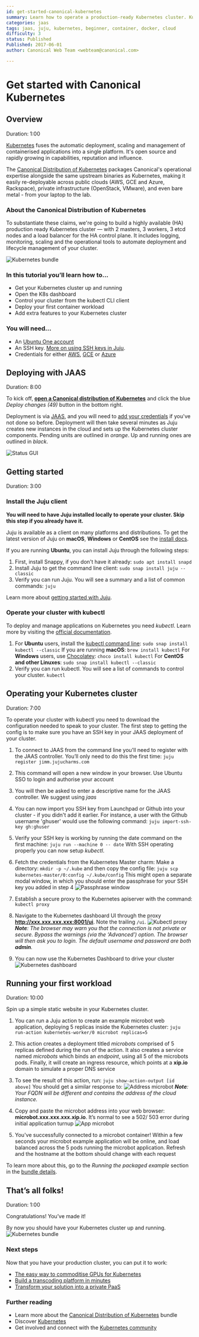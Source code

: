 ```yaml
---
id: get-started-canonical-kubernetes
summary: Learn how to operate a production-ready Kubernetes cluster. Kubernetes is a great open-source orchestration system for cloud native infrastructure.
categories: jaas
tags: jaas, juju, kubernetes, beginner, container, docker, cloud
difficulty: 3
status: Published
Published: 2017-06-01
author: Canonical Web Team <webteam@canonical.com>

---
```


# Get started with Canonical Kubernetes

## Overview
Duration: 1:00

[Kubernetes][kubernetes] fuses the automatic deployment, scaling and management of containerised applications into a single platform. It's open source and rapidly growing in capabilities, reputation and influence.

The [Canonical Distribution of Kubernetes][canonicalkubernetes] packages Canonical's operational expertise alongside the same upstream binaries as Kubernetes, making it easily re-deployable across public clouds (AWS, GCE and Azure, Rackspace), private infrastructure (OpenStack, VMware), and even bare metal - from your laptop to the lab.

### About the Canonical Distribution of Kubernetes

To substantiate these claims, we're going to build a highly available (HA) production ready Kubernetes cluster — with 2 masters, 3 workers, 3 etcd nodes and a load balancer for the HA control plane. It includes logging, monitoring, scaling and the operational tools to automate deployment and lifecycle management of your cluster.

![Kubernetes bundle](./images/kubernetes-bundle.png)

### In this tutorial you’ll learn how to...

- Get your Kubernetes cluster up and running
- Open the K8s dashboard
- Control your cluster from the kubectl CLI client
- Deploy your first container workload
- Add extra features to your Kubernetes cluster

### You will need...

* An [Ubuntu One account][ubuntuone]
* An SSH key. [More on using SSH keys in Juju][sshkey].
* Credentials for either [AWS][aws], [GCE][gce] or [Azure][azure]

## Deploying with JAAS
Duration: 8:00

To kick off, **[open a Canonical distribution of Kubernetes][charmstorek8s]** and click the blue _Deploy changes (49)_ button in the bottom right.

Deployment is via [JAAS][jaas], and you will need to [add your credentials][jaascreds] if you've not done so before. Deployment will then take several minutes as Juju creates new instances in the cloud and sets up the Kubernetes cluster components. Pending units are outlined in *orange*. Up and running ones are outlined in *black*.

![Status GUI](./images/status-gui.png)

## Getting started
Duration: 3:00

### Install the Juju client

**You will need to have Juju installed locally to operate your cluster. Skip this step if you already have it.**

Juju is available as a client on many platforms and distributions. To get the latest version of Juju on **macOS**, **Windows** or **CentOS** see the [install docs][jujuinstall].

If you are running **Ubuntu**, you can install Juju through the following steps:

1. First, install Snappy, if you don't have it already:
`sudo apt install snapd`
1. Install Juju to get the command line client:
`sudo snap install juju --classic`
1. Verify you can run Juju. You will see a summary and a list of common commands:
`juju`

Learn more about [getting started with Juju][jujustarted].

### Operate your cluster with kubectl

To deploy and manage applications on Kubernetes you need *kubectl*. Learn more by visiting the [official documentation][kubectl].

1. For **Ubuntu** users, install the [kubectl command line][kubectlinstall]:
`sudo snap install kubectl --classic`
If you are running **macOS**:
`brew install kubectl`
For **Windows** users, use [Chocolatey][chocolatey]:
`choco install kubectl`
For **CentOS and other Linuxes**:
`sudo snap install kubectl --classic`
1. Verify you can run kubectl. You will see a list of commands to control your cluster.
`kubectl`

## Operating your Kubernetes cluster
Duration: 7:00

To operate your cluster with kubectl you need to download the configuration needed to speak to your cluster. The first step to getting the config is to make sure you have an SSH key in your JAAS deployment of your cluster.

1. To connect to JAAS from the command line you'll need to register with the JAAS controller. You’ll only need to do this the first time:
`juju register jimm.jujucharms.com`
1. This command will open a new window in your browser. Use Ubuntu SSO to login and authorise your account
1. You will then be asked to enter a descriptive name for the JAAS controller.  We suggest using *jaas*
1. You can now import you SSH key from Launchpad or Github into your cluster - if you didn't add it earlier. For instance, a user with the Github username 'ghuser' would use the following command:
`juju import-ssh-key gh:ghuser`
1. Verify your SSH key is working by running the date command on the first machine:
`juju run --machine 0 -- date`
With SSH operating properly you can now setup *kubectl*.
1. Fetch the credentials from the Kubernetes Master charm:
Make a directory:
`mkdir -p ~/.kube`
and then copy the config file:
`juju scp kubernetes-master/0:config ~/.kube/config`
This might open a separate modal window, in which you should enter the passphrase for your SSH key you added in step 4
![Passphrase window](./images/passphrase-window.png)
1. Establish a secure proxy to the Kubernetes apiserver with the command:
`kubectl proxy`

1. Navigate to the Kubernetes dashboard UI through the proxy **http://xxx.xxx.xxx.xxx:8001/ui**. Note the trailing `/ui`.
![Kubectl proxy](./images/kubectl-proxy.png)
_**Note**: The browser may warn you that the connection is not private or secure. Bypass the warnings (via the ‘Advanced’) option. The browser will then ask you to login. The default username and password are both **admin**._

1. You can now use the Kubernetes Dashboard to drive your cluster
![Kubernetes dashboard](./images/kubernetes-dashboard.png)


## Running your first workload
Duration: 10:00

Spin up a simple static website in your Kubernetes cluster.

1. You can run a Juju action to create an example microbot web application, deploying 5 replicas inside the Kubernetes cluster:
`juju run-action kubernetes-worker/0 microbot replicas=5`  
1. This action creates a deployment titled *microbots* comprised of 5 replicas defined during the run of the action. It also creates a service named *microbots* which binds an *endpoint*, using all 5 of the microbots pods. Finally, it will create an ingress resource, which points at a **xip.io** domain to simulate a proper DNS service
1. To see the result of this action, run:
 `juju show-action-output [id above]`
You should get a similar response to:
![Address microbot](./images/access-microbot.png)
_**Note**: Your FQDN will be different and contains the address of the cloud instance._

1. Copy and paste the microbot address into your web browser: **microbot.xxx.xxx.xxx.xip.io**. It’s normal to see a 502/ 503 error during initial application turnup
![App microbot](./images/app-microbot.png)
1. You've successfully connected to a microbot container! Within a few seconds your microbot example application will be online, and load balanced across the 5 pods running the microbot application. Refresh and the hostname at the bottom should change with each request

To learn more about this, go to the *Running the packaged example* section in the [bundle details][canonicalkubernetes].

## That’s all folks!
Duration: 1:00

Congratulations! You’ve made it!

By now you should have your Kubernetes cluster up and running.
![Kubernetes bundle](./images/kubernetes-bundle.png)


### Next steps

Now that you have your production cluster, you can put it to work:

* [The easy way to commoditise GPUs for Kubernetes][kubegpu]
* [Build a transcoding platform in minutes][kubetransform]
* [Transform your solution into a private PaaS][kubepaas]

### Further reading

* Learn more about the [Canonical Distribution of Kubernetes][canonicalkubernetes] bundle
* Discover [Kubernetes][cankube]
* Get involved and connect with the [Kubernetes community][kubecommunity]

<!-- LINKS -->
[sshkey]: https://jujucharms.com/docs/2.1/users-auth#credentials-and-ssh-keys
[ubuntuone]: https://login.ubuntu.com/
[canonicalkubernetes]: https://jujucharms.com/canonical-kubernetes 
[kubernetes]: https://kubernetes.io/
[aws]: https://aws.amazon.com/
[gce]: https://cloud.google.com/compute/
[azure]: https://azure.microsoft.com
[charmstorek8s]: https://jujucharms.com/new/?deploy-target=cs:bundle/canonical-kubernetes
[jaas]: https://jujucharms.com/jaas
[jaascreds]: https://jujucharms.com/docs/stable/getting-started#prepare-your-cloud-credentials
[jujuinstall]: https://jujucharms.com/docs/stable/reference-install#getting-the-latest-juju
[jujustarted]: https://jujucharms.com/docs/stable/getting-started
[kubectl]: https://kubernetes.io/docs/user-guide/kubectl/
[kubectlinstall]: https://kubernetes.io/docs/tasks/tools/install-kubectl/
[chocolatey]: https://chocolatey.org/install
[kubegpu]: https://medium.com/intuitionmachine/how-we-commoditized-gpus-for-kubernetes-7131f3e9231f
[kubetransform]: https://github.com/deis/workflow
[kubepaas]: https://insights.ubuntu.com/2017/03/27/job-concurrency-in-kubernetes-lxd-cpu-pinning-to-the-rescue/
[cankube]: https://jujucharms.com/kubernetes  
[kubecommunity]: https://kubernetes.io/community/
